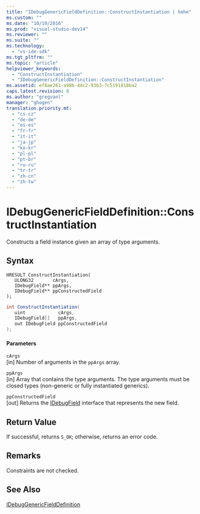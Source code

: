 ```yaml
---
title: "IDebugGenericFieldDefinition::ConstructInstantiation | hehe"
ms.custom: ""
ms.date: "10/19/2016"
ms.prod: "visual-studio-dev14"
ms.reviewer: ""
ms.suite: ""
ms.technology: 
  - "vs-ide-sdk"
ms.tgt_pltfrm: ""
ms.topic: "article"
helpviewer_keywords: 
  - "ConstructInstantiation"
  - "IDebugGenericFieldDefinition::ConstructInstantiation"
ms.assetid: ef8ae261-a98b-4dc2-93b3-7c5191818ba2
caps.latest.revision: 8
ms.author: "gregvanl"
manager: "ghogen"
translation.priority.mt: 
  - "cs-cz"
  - "de-de"
  - "es-es"
  - "fr-fr"
  - "it-it"
  - "ja-jp"
  - "ko-kr"
  - "pl-pl"
  - "pt-br"
  - "ru-ru"
  - "tr-tr"
  - "zh-cn"
  - "zh-tw"
---
```

# IDebugGenericFieldDefinition::ConstructInstantiation
Constructs a field instance given an array of type arguments.  
  
## Syntax  
  
```cpp#  
HRESULT ConstructInstantiation(  
   ULONG32       cArgs,  
   IDebugField** ppArgs,  
   IDebugField** ppConstructedField  
);  
```  
  
```c#  
int ConstructInstantiation(  
   uint            cArgs,  
   IDebugField[]   ppArgs,  
   out IDebugField ppConstructedField  
);  
```  
  
#### Parameters  
 `cArgs`  
 [in] Number of arguments in the `ppArgs` array.  
  
 `ppArgs`  
 [in] Array that contains the type arguments. The type arguments must be closed types (non-generic or fully instantiated generics).  
  
 `ppConstructedField`  
 [out] Returns the [IDebugField](../extensibility-debugger-reference/idebugfield.md) interface that represents the new field.  
  
## Return Value  
 If successful, returns `S_OK`; otherwise, returns an error code.  
  
## Remarks  
 Constraints are not checked.  
  
## See Also  
 [IDebugGenericFieldDefinition](../extensibility-debugger-reference/idebuggenericfielddefinition.md)